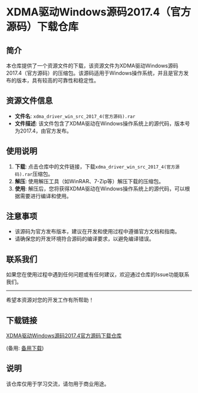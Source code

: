 # XDMA驱动Windows源码2017.4（官方源码）下载仓库

## 简介
本仓库提供了一个资源文件的下载，该资源文件为XDMA驱动Windows源码2017.4（官方源码）的压缩包。该源码适用于Windows操作系统，并且是官方发布的版本，具有较高的可靠性和稳定性。

## 资源文件信息
- **文件名**: `xdma_driver_win_src_2017_4(官方源码).rar`
- **文件描述**: 该文件包含了XDMA驱动在Windows操作系统上的源代码，版本号为2017.4，由官方发布。

## 使用说明
1. **下载**: 点击仓库中的文件链接，下载`xdma_driver_win_src_2017_4(官方源码).rar`压缩包。
2. **解压**: 使用解压工具（如WinRAR、7-Zip等）解压下载的压缩包。
3. **使用**: 解压后，您将获得XDMA驱动在Windows操作系统上的源代码，可以根据需要进行编译和使用。

## 注意事项
- 该源码为官方发布版本，建议在开发和使用过程中遵循官方文档和指南。
- 请确保您的开发环境符合源码的编译要求，以避免编译错误。

## 联系我们
如果您在使用过程中遇到任何问题或有任何建议，欢迎通过仓库的Issue功能联系我们。

---

希望本资源对您的开发工作有所帮助！

## 下载链接
[XDMA驱动Windows源码2017.4官方源码下载仓库](https://pan.quark.cn/s/5baf75bccfd0) 

(备用: [备用下载](https://pan.baidu.com/s/1RXsTFnLNFcvxz1cqIbzjeA?pwd=1234))

## 说明

该仓库仅用于学习交流，请勿用于商业用途。
